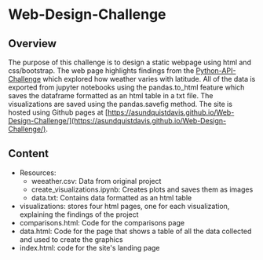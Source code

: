 # Web-Design-Challenge
## Overview
The purpose of this challenge is to design a static webpage using html and css/bootstrap. The web page highlights findings from the [Python-API-Challenge](https://github.com/asundquistdavis/Python-api-Challenge) which explored how weather varies with latitude. All of the data is exported from jupyter notebooks using the pandas.to_html feature which saves the dataframe formatted as an html table in a txt file. The visualizations are saved using the pandas.savefig method. The site is hosted using Github pages at [https://asundquistdavis.github.io/Web-Design-Challenge/](https://asundquistdavis.github.io/Web-Design-Challenge/).
## Content
- Resources:
    - weeather.csv: Data from original project
    - create_visualizations.ipynb: Creates plots and saves them as images
    - data.txt: Contains data formatted as an html table
- visualizations: stores four html pages, one for each visualization, explaining the findings of the project
- comparisons.html: Code for the comparisons page
- data.html: Code for the page that shows a table of all the data collected and used to create the graphics
- index.html: code for the site's landing page
